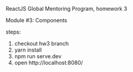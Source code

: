 ReactJS Global Mentoring Program, homework 3

Module #3: Components

steps:
1. checkout hw3 branch 
2. yarn install
3. npm run serve.dev
4. open http://localhost:8080/

